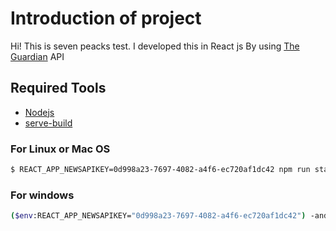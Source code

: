 # Introduction of project

Hi! This is seven peacks test. I developed this in React js By using [The Guardian](https://open-platform.theguardian.com/access/) API
## Required Tools
 - [Nodejs](https://nodejs.org/en/)
 - [serve-build](https://www.npmjs.com/package/serve-build/v/0.1.0)

### For Linux or Mac OS
```bash
$ REACT_APP_NEWSAPIKEY=0d998a23-7697-4082-a4f6-ec720af1dc42 npm run start
```
### For windows
```bash
($env:REACT_APP_NEWSAPIKEY="0d998a23-7697-4082-a4f6-ec720af1dc42") -and (npm run start)
```